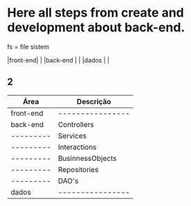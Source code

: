 # Here all steps from create and development about back-end.

fs = file sistem

|front-end| |
|back-end | |
|dados | |

## 2

| Área      | Descrição        |
| --------- | ---------------- |
| front-end | ---------------- |
| back-end  | Controllers      |
| --------- | Services         |
| --------- | Interactions     |
| --------- | BusinnessObjects |
| --------- | Repositories     |
| --------- | DAO's            |
| dados     | ---------------- |
